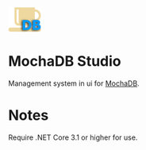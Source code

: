 ![alt text](https://github.com/MertcanDavulcu/MochaDBStudio/blob/master/MochaDBStudio/Resources/Icon.png)

# MochaDB Studio
Management system in ui for <a href="https://github.com/MertcanDavulcu/MochaDB">MochaDB</a>.

# Notes
Require .NET Core 3.1 or higher for use.
